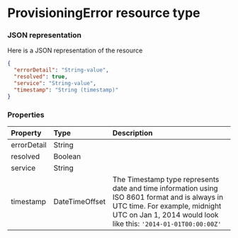# ProvisioningError resource type



### JSON representation

Here is a JSON representation of the resource

<!-- {
  "blockType": "resource",
  "optionalProperties": [

  ],
  "@odata.type": "microsoft.graph.provisioningerror"
}-->

```json
{
  "errorDetail": "String-value",
  "resolved": true,
  "service": "String-value",
  "timestamp": "String (timestamp)"
}

```
### Properties
| Property	   | Type	|Description|
|:---------------|:--------|:----------|
|errorDetail|String||
|resolved|Boolean||
|service|String||
|timestamp|DateTimeOffset|The Timestamp type represents date and time information using ISO 8601 format and is always in UTC time. For example, midnight UTC on Jan 1, 2014 would look like this: `'2014-01-01T00:00:00Z'`|

<!-- uuid: 522f37bd-2633-4f65-b096-fa8f75bb365c
2015-10-21 09:22:00 UTC -->
<!-- {
  "type": "#page.annotation",
  "description": "ProvisioningError resource",
  "keywords": "",
  "section": "documentation",
  "tocPath": ""
}-->